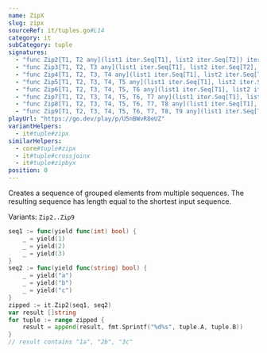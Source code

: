```yaml
---
name: ZipX
slug: zipx
sourceRef: it/tuples.go#L14
category: it
subCategory: tuple
signatures:
  - "func Zip2[T1, T2 any](list1 iter.Seq[T1], list2 iter.Seq[T2]) iter.Seq[lo.Tuple2[T1, T2]]"
  - "func Zip3[T1, T2, T3 any](list1 iter.Seq[T1], list2 iter.Seq[T2], list3 iter.Seq[T3]) iter.Seq[lo.Tuple3[T1, T2, T3]]"
  - "func Zip4[T1, T2, T3, T4 any](list1 iter.Seq[T1], list2 iter.Seq[T2], list3 iter.Seq[T3], list4 iter.Seq[T4]) iter.Seq[lo.Tuple4[T1, T2, T3, T4]]"
  - "func Zip5[T1, T2, T3, T4, T5 any](list1 iter.Seq[T1], list2 iter.Seq[T2], list3 iter.Seq[T3], list4 iter.Seq[T4], list5 iter.Seq[T5]) iter.Seq[lo.Tuple5[T1, T2, T3, T4, T5]]"
  - "func Zip6[T1, T2, T3, T4, T5, T6 any](list1 iter.Seq[T1], list2 iter.Seq[T2], list3 iter.Seq[T3], list4 iter.Seq[T4], list5 iter.Seq[T5], list6 iter.Seq[T6]) iter.Seq[lo.Tuple6[T1, T2, T3, T4, T5, T6]]"
  - "func Zip7[T1, T2, T3, T4, T5, T6, T7 any](list1 iter.Seq[T1], list2 iter.Seq[T2], list3 iter.Seq[T3], list4 iter.Seq[T4], list5 iter.Seq[T5], list6 iter.Seq[T6], list7 iter.Seq[T7]) iter.Seq[lo.Tuple7[T1, T2, T3, T4, T5, T6, T7]]"
  - "func Zip8[T1, T2, T3, T4, T5, T6, T7, T8 any](list1 iter.Seq[T1], list2 iter.Seq[T2], list3 iter.Seq[T3], list4 iter.Seq[T4], list5 iter.Seq[T5], list6 iter.Seq[T6], list7 iter.Seq[T7], list8 iter.Seq[T8]) iter.Seq[lo.Tuple8[T1, T2, T3, T4, T5, T6, T7, T8]]"
  - "func Zip9[T1, T2, T3, T4, T5, T6, T7, T8, T9 any](list1 iter.Seq[T1], list2 iter.Seq[T2], list3 iter.Seq[T3], list4 iter.Seq[T4], list5 iter.Seq[T5], list6 iter.Seq[T6], list7 iter.Seq[T7], list8 iter.Seq[T8], list9 iter.Seq[T9]) iter.Seq[lo.Tuple9[T1, T2, T3, T4, T5, T6, T7, T8, T9]]"
playUrl: "https://go.dev/play/p/U5nBWvR8eUZ"
variantHelpers:
  - it#tuple#zipx
similarHelpers:
  - core#tuple#zipx
  - it#tuple#crossjoinx
  - it#tuple#zipbyx
position: 0
---
```


Creates a sequence of grouped elements from multiple sequences. The resulting sequence has length equal to the shortest input sequence.

Variants: `Zip2..Zip9`

```go
seq1 := func(yield func(int) bool) {
    _ = yield(1)
    _ = yield(2)
    _ = yield(3)
}
seq2 := func(yield func(string) bool) {
    _ = yield("a")
    _ = yield("b")
    _ = yield("c")
}
zipped := it.Zip2(seq1, seq2)
var result []string
for tuple := range zipped {
    result = append(result, fmt.Sprintf("%d%s", tuple.A, tuple.B))
}
// result contains "1a", "2b", "3c"
```